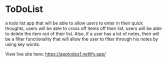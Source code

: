 # ToDoList
a todo list app that will be able to allow users to enter in their quick thoughts, users will be able to cross off items off their list, users will be able to delete the item out of their list. Also, if a user has a lot of notes, their will be a filter functionality that will allow the user to filter through his notes by using key words.

View live site here: https://apptodos1.netlify.app/
